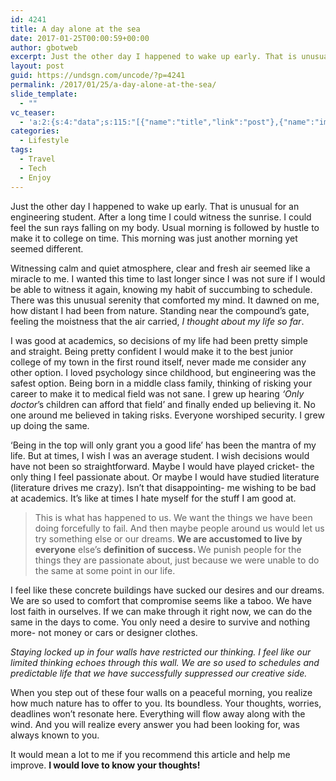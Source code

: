 ```yaml
---
id: 4241
title: A day alone at the sea
date: 2017-01-25T00:00:59+00:00
author: gbotweb
excerpt: Just the other day I happened to wake up early. That is unusual for an engineering student. After a long time I could witness the sunrise. I could feel the sun rays falling on my body. Usual morning is followed by hustle to make it to college on time. This morning was just another morning yet seemed different.
layout: post
guid: https://undsgn.com/uncode/?p=4241
permalink: /2017/01/25/a-day-alone-at-the-sea/
slide_template:
  - ""
vc_teaser:
  - 'a:2:{s:4:"data";s:115:"[{"name":"title","link":"post"},{"name":"image","image":"featured","link":"none"},{"name":"text","mode":"excerpt"}]";s:7:"bgcolor";s:0:"";}'
categories:
  - Lifestyle
tags:
  - Travel
  - Tech
  - Enjoy
---
```

Just the other day I happened to wake up early. That is unusual for an engineering student. After a long time I could witness the sunrise. I could feel the sun rays falling on my body. Usual morning is followed by hustle to make it to college on time. This morning was just another morning yet seemed different.

Witnessing calm and quiet atmosphere, clear and fresh air seemed like a miracle to me. I wanted this time to last longer since I was not sure if I would be able to witness it again, knowing my habit of succumbing to schedule. There was this unusual serenity that comforted my mind. It dawned on me, how distant I had been from nature. Standing near the compound’s gate, feeling the moistness that the air carried, _I thought about my life so far_.

I was good at academics, so decisions of my life had been pretty simple and straight. Being pretty confident I would make it to the best junior college of my town in the first round itself, never made me consider any other option. I loved psychology since childhood, but engineering was the safest option. Being born in a middle class family, thinking of risking your career to make it to medical field was not sane. I grew up hearing _‘Only doctor_’s children can afford that field’ and finally ended up believing it. No one around me believed in taking risks. Everyone worshiped security. I grew up doing the same.

‘Being in the top will only grant you a good life’ has been the mantra of my life. But at times, I wish I was an average student. I wish decisions would have not been so straightforward. Maybe I would have played cricket- the only thing I feel passionate about. Or maybe I would have studied literature (literature drives me crazy). Isn’t that disappointing- me wishing to be bad at academics. It’s like at times I hate myself for the stuff I am good at.

> This is what has happened to us. We want the things we have been doing forcefully to fail. And then maybe people around us would let us try something else or our dreams. **We are accustomed to live by everyone** else’s <strong class="markup--strong markup--pullquote-strong">definition of success. </strong>We punish people for the things they are passionate about, just because we were unable to do the same at some point in our life.

I feel like these concrete buildings have sucked our desires and our dreams. We are so used to comfort that compromise seems like a taboo. We have lost faith in ourselves. If we can make through it right now, we can do the same in the days to come. You only need a desire to survive and nothing more- not money or cars or designer clothes.

_Staying locked up in four walls have restricted our thinking. I feel like our limited thinking echoes through this wall. We are so used to schedules and predictable life that we have successfully suppressed our creative side._

When you step out of these four walls on a peaceful morning, you realize how much nature has to offer to you. Its boundless. Your thoughts, worries, deadlines won’t resonate here. Everything will flow away along with the wind. And you will realize every answer you had been looking for, was always known to you.

It would mean a lot to me if you recommend this article and help me improve. **I would love to know your thoughts!**